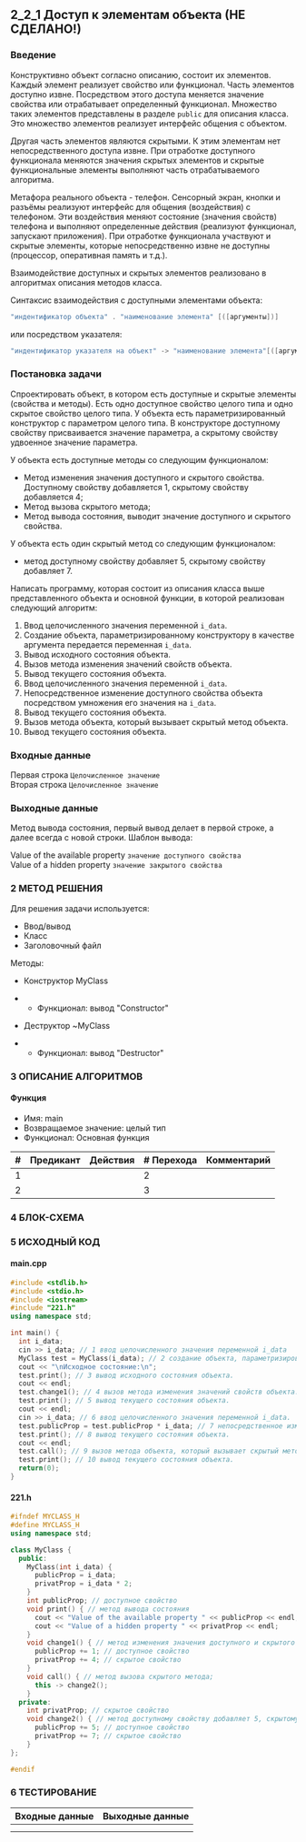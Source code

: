 ## 2_2_1 Доступ к элементам объекта (НЕ СДЕЛАНО!)
### Введение
Конструктивно объект согласно описанию, состоит их элементов. Каждый элемент реализует свойство или функционал. Часть элементов доступно извне. Посредством этого доступа меняется значение свойства или отрабатывает определенный функционал. Множество таких элементов представлены в разделе `public` для описания класса. Это множество элементов реализует интерфейс общения с объектом. 

Другая часть элементов являются скрытыми. К этим элементам нет непосредственного доступа извне. При отработке доступного функционала меняются значения скрытых элементов и скрытые функциональные элементы выполняют часть отрабатываемого алгоритма.

Метафора реального объекта - телефон. Сенсорный экран, кнопки и разъёмы реализуют интерфейс для общения (воздействия) с телефоном. Эти воздействия меняют состояние (значения свойств) телефона и выполняют определенные действия (реализуют функционал, запускают приложения). При отработке функционала участвуют и скрытые элементы, которые непосредственно извне не доступны (процессор, оперативная память и т.д.). 

Взаимодействие доступных и скрытых элементов реализовано в алгоритмах описания методов класса.

Синтаксис взаимодействия с доступными элементами объекта:
```c++
"индентификатор объекта" . "наименование элемента" [([аргументы])]
```

или посредством указателя:
```c++
"индентификатор указателя на объект" -> "наименование элемента"[([аргументы])]
```

### Постановка задачи
Спроектировать объект, в котором есть доступные и скрытые элементы (свойства и методы). Есть одно доступное свойство целого типа и одно скрытое свойство целого типа.
У объекта есть параметризированный конструктор с параметром целого типа. В конструкторе доступному свойству присваивается значение параметра, а скрытому свойству удвоенное значение параметра.

У объекта есть доступные методы со следующим функционалом:
- Метод изменения значения доступного и скрытого свойства. Доступному свойству добавляется 1, скрытому свойству добавляется 4;
- Метод вызова скрытого метода;
- Метод вывода состояния, выводит значение доступного и скрытого свойства.

У объекта есть один скрытый метод со следующим функционалом:
- метод доступному свойству добавляет 5, скрытому свойству добавляет 7.

Написать программу, которая состоит из описания класса выше представленного объекта и основной функции, в которой реализован следующий алгоритм:
1. Ввод целочисленного значения переменной `i_data`.
2. Создание объекта, параметризированному конструктору в качестве аргумента передается переменная `i_data`.
3. Вывод исходного состояния объекта.
4. Вызов метода изменения значений свойств объекта.
5. Вывод текущего состояния объекта.
6. Ввод целочисленного значения переменной `i_data`.
7. Непосредственное изменение доступного свойства объекта посредством умножения его значения на `i_data`.
8. Вывод текущего состояния объекта.
9. Вызов метода объекта, который вызывает скрытый метод объекта.
10. Вывод текущего состояния объекта.

### Входные данные
Первая строка `Целочисленное значение`
<br>
Вторая строка `Целочисленное значение`

### Выходные данные
Метод вывода состояния, первый вывод делает в первой строке, а далее всегда с новой строки. Шаблон вывода:

Value of the available property `значение доступного свойства`
<br>
Value of a hidden property `значение закрытого свойства`

### 2 МЕТОД РЕШЕНИЯ
Для решения задачи используется:
- Ввод/вывод
- Класс
- Заголовочный файл

Методы:
- Конструктор MyClass
- - Функционал: вывод "Constructor"

- Деструктор ~MyClass
- - Функционал: вывод "Destructor"
### 3 ОПИСАНИЕ АЛГОРИТМОВ
#### Функция
- Имя: main
- Возвращаемое значение: целый тип
- Функционал: Основная функция

| # | Предикант | Действия | # Перехода | Комментарий
| --- | ----- | ------ | ---- | -- |
| 1 | | | 2
| 2 | | | 3


### 4 БЛОК-СХЕМА

### 5 ИСХОДНЫЙ КОД
#### main.cpp
```c++
#include <stdlib.h>
#include <stdio.h>
#include <iostream>
#include "221.h"
using namespace std;

int main() {
  int i_data;
  cin >> i_data; // 1 ввод целочисленного значения переменной i_data
  MyClass test = MyClass(i_data); // 2 создание объекта, параметризированному конструктору в качестве аргумента передается переменная i_data
  cout << "\nИсходное состояние:\n";
  test.print(); // 3 вывод исходного состояния объекта.
  cout << endl;
  test.change1(); // 4 вызов метода изменения значений свойств объекта.
  test.print(); // 5 вывод текущего состояния объекта.
  cout << endl;
  cin >> i_data; // 6 ввод целочисленного значения переменной i_data.
  test.publicProp = test.publicProp * i_data; // 7 непосредственное изменение доступного свойства объекта посредством умножения его значения на i_data.
  test.print(); // 8 вывод текущего состояния объекта.
  cout << endl;
  test.call(); // 9 вызов метода объекта, который вызывает скрытый метод объекта.
  test.print(); // 10 вывод текущего состояния объекта.
  return(0);
}
```

#### 221.h
```c++
#ifndef MYCLASS_H
#define MYCLASS_H
using namespace std;

class MyClass {
  public:
    MyClass(int i_data) {
      publicProp = i_data;
      privatProp = i_data * 2;
    }
    int publicProp; // доступное свойство
    void print() { // метод вывода состояния
      cout << "Value of the available property " << publicProp << endl;
      cout << "Value of a hidden property " << privatProp << endl;
    }
    void change1() { // метод изменения значения доступного и скрытого свойства
      publicProp += 1; // доступное свойство
      privatProp += 4; // скрытое свойство
    }
    void call() { // метод вызова скрытого метода;
      this -> change2();
    }
  private:
    int privatProp; // скрытое свойство
    void change2() { // метод доступному свойству добавляет 5, скрытому свойству добавляет 7
      publicProp += 5; // доступное свойство
      privatProp += 7; // скрытое свойство
    }
};

#endif
```

### 6 ТЕСТИРОВАНИЕ
| Входные данные | Выходные данные |
| --- | ----- |
|  |  |
|  |  |
